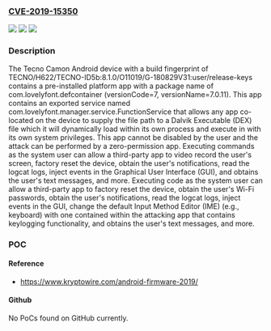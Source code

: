### [CVE-2019-15350](https://cve.mitre.org/cgi-bin/cvename.cgi?name=CVE-2019-15350)
![](https://img.shields.io/static/v1?label=Product&message=n%2Fa&color=blue)
![](https://img.shields.io/static/v1?label=Version&message=n%2Fa&color=blue)
![](https://img.shields.io/static/v1?label=Vulnerability&message=n%2Fa&color=brighgreen)

### Description

The Tecno Camon Android device with a build fingerprint of TECNO/H622/TECNO-ID5b:8.1.0/O11019/G-180829V31:user/release-keys contains a pre-installed platform app with a package name of com.lovelyfont.defcontainer (versionCode=7, versionName=7.0.11). This app contains an exported service named com.lovelyfont.manager.service.FunctionService that allows any app co-located on the device to supply the file path to a Dalvik Executable (DEX) file which it will dynamically load within its own process and execute in with its own system privileges. This app cannot be disabled by the user and the attack can be performed by a zero-permission app. Executing commands as the system user can allow a third-party app to video record the user's screen, factory reset the device, obtain the user's notifications, read the logcat logs, inject events in the Graphical User Interface (GUI), and obtains the user's text messages, and more. Executing code as the system user can allow a third-party app to factory reset the device, obtain the user's Wi-Fi passwords, obtain the user's notifications, read the logcat logs, inject events in the GUI, change the default Input Method Editor (IME) (e.g., keyboard) with one contained within the attacking app that contains keylogging functionality, and obtains the user's text messages, and more.

### POC

#### Reference
- https://www.kryptowire.com/android-firmware-2019/

#### Github
No PoCs found on GitHub currently.

